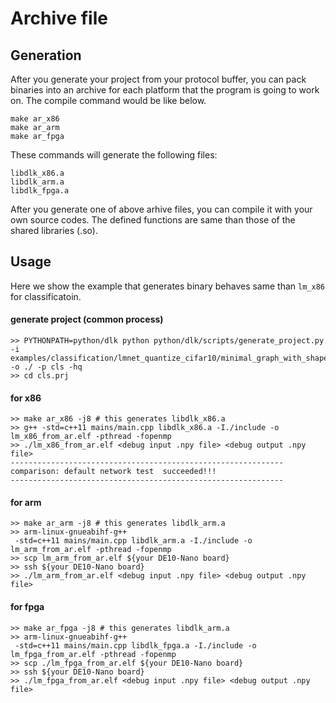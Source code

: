 # Archive file

## Generation
After you generate your project from your protocol buffer, you can pack binaries into an archive for each platform that the program is going to work on. 
The compile command would be like below.

```
make ar_x86
make ar_arm
make ar_fpga
```

These commands will generate the following files:
```
libdlk_x86.a
libdlk_arm.a
libdlk_fpga.a
```

After you generate one of above arhive files, you can compile it with your own source codes.
The defined functions are same than those of the shared libraries (.so).

## Usage
Here we show the example that generates binary behaves same than `lm_x86` for classificatoin.


#### generate project (common process)
```
>> PYTHONPATH=python/dlk python python/dlk/scripts/generate_project.py -i examples/classification/lmnet_quantize_cifar10/minimal_graph_with_shape.pb -o ./ -p cls -hq
>> cd cls.prj
```

#### for x86
```
>> make ar_x86 -j8 # this generates libdlk_x86.a
>> g++ -std=c++11 mains/main.cpp libdlk_x86.a -I./include -o lm_x86_from_ar.elf -pthread -fopenmp
>> ./lm_x86_from_ar.elf <debug input .npy file> <debug output .npy file>
-------------------------------------------------------------
comparison: default network test  succeeded!!!
-------------------------------------------------------------
```

#### for arm
```
>> make ar_arm -j8 # this generates libdlk_arm.a
>> arm-linux-gnueabihf-g++
 -std=c++11 mains/main.cpp libdlk_arm.a -I./include -o lm_arm_from_ar.elf -pthread -fopenmp
>> scp lm_arm_from_ar.elf ${your DE10-Nano board}
>> ssh ${your DE10-Nano board}
>> ./lm_arm_from_ar.elf <debug input .npy file> <debug output .npy file>
```

#### for fpga
```
>> make ar_fpga -j8 # this generates libdlk_arm.a
>> arm-linux-gnueabihf-g++
 -std=c++11 mains/main.cpp libdlk_fpga.a -I./include -o lm_fpga_from_ar.elf -pthread -fopenmp
>> scp ./lm_fpga_from_ar.elf ${your DE10-Nano board}
>> ssh ${your DE10-Nano board}
>> ./lm_fpga_from_ar.elf <debug input .npy file> <debug output .npy file>
```
